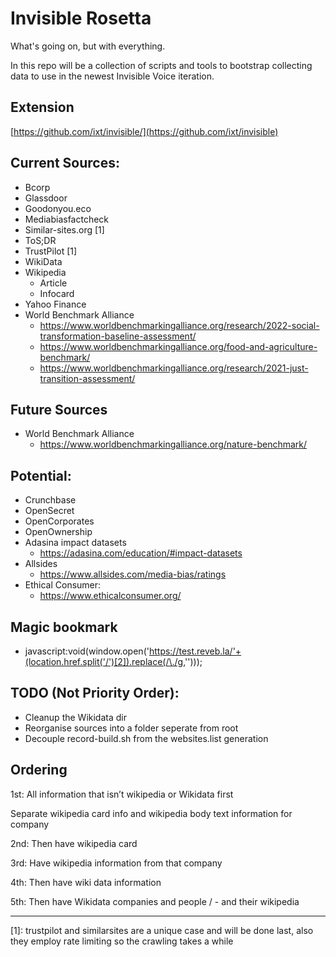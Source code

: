 # Invisible Rosetta

What's going on, but with everything. 

In this repo will be a collection of scripts and tools to bootstrap collecting 
data to use in the newest Invisible Voice iteration. 

## Extension
[https://github.com/ixt/invisible/](https://github.com/ixt/invisible)

## Current Sources:
- Bcorp
- Glassdoor 
- Goodonyou.eco
- Mediabiasfactcheck
- Similar-sites.org [1]
- ToS;DR
- TrustPilot [1]
- WikiData
- Wikipedia
    - Article
    - Infocard
- Yahoo Finance
- World Benchmark Alliance
    - https://www.worldbenchmarkingalliance.org/research/2022-social-transformation-baseline-assessment/
    - https://www.worldbenchmarkingalliance.org/food-and-agriculture-benchmark/
    - https://www.worldbenchmarkingalliance.org/research/2021-just-transition-assessment/

## Future Sources
- World Benchmark Alliance
    - https://www.worldbenchmarkingalliance.org/nature-benchmark/

## Potential:
- Crunchbase
- OpenSecret
- OpenCorporates
- OpenOwnership
- Adasina impact datasets 
    - https://adasina.com/education/#impact-datasets
- Allsides
    - https://www.allsides.com/media-bias/ratings
- Ethical Consumer:
    - https://www.ethicalconsumer.org/

## Magic bookmark
- javascript:void(window.open('https://test.reveb.la/'+(location.href.split('/')[2]).replace(/\./g,'')));

## TODO (Not Priority Order):
- Cleanup the Wikidata dir 
- Reorganise sources into a folder seperate from root
- Decouple record-build.sh from the websites.list generation


## Ordering 

1st: All information that isn’t wikipedia or Wikidata first

Separate wikipedia card info and wikipedia body text information for company

2nd: Then have wikipedia card

3rd: Have wikipedia information from that company

4th: Then have wiki data information

5th: Then have Wikidata companies and people / - and their wikipedia

---
[1]: trustpilot and similarsites are a unique case and will be done last, also they employ rate limiting so the crawling takes a while
